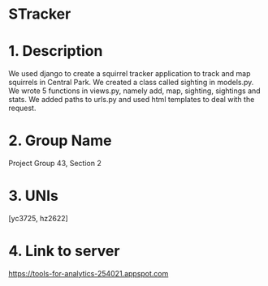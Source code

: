 # STracker
# 1. Description
  We used django to create a squirrel tracker application to track and map squirrels in Central Park. 
  We created a class called sighting in models.py.
  We wrote 5 functions in views.py, namely add, map, sighting, sightings and stats.
  We added paths to urls.py and used html templates to deal with the request. 
# 2. Group Name 
  Project Group 43, Section 2
# 3. UNIs
  [yc3725, hz2622]
# 4. Link to server
  https://tools-for-analytics-254021.appspot.com
